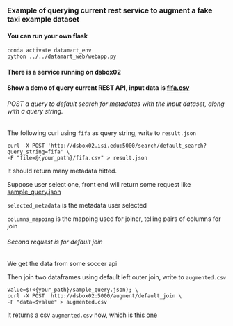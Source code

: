 ### Example of querying current rest service to augment a fake taxi example dataset

#### You can run your own flask
```commandline
conda activate datamart_env
python ../../datamart_web/webapp.py
```

#### There is a service running on dsbox02
#### Show a demo of query current REST API, input data is [fifa.csv](fifa.csv)

###### POST a query to default search for metadatas with the input dataset, along with a query string.

The following curl using `fifa` as query string, write to `result.json`

```commandline
curl -X POST 'http://dsbox02.isi.edu:5000/search/default_search?query_string=fifa' \
-F "file=@{your_path}/fifa.csv" > result.json
```

It should return many metadata hitted.

Suppose user select one, front end will return some request like [sample_query.json](./sample_query.json)

`selected_metadata` is the metadata user selected

`columns_mapping` is the mapping used for joiner, telling pairs of columns for join


###### Second request is for default join

We get the data from some soccer api

Then join two dataframes using default left outer join, write to `augmented.csv`
```commandline
value=$(<{your_path}/sample_query.json); \
curl -X POST  http://dsbox02:5000/augment/default_join \
-F "data=$value" > augmented.csv
```

It returns a csv `augmented.csv` now, which is [this one](../fifa_example/augmented.csv)
